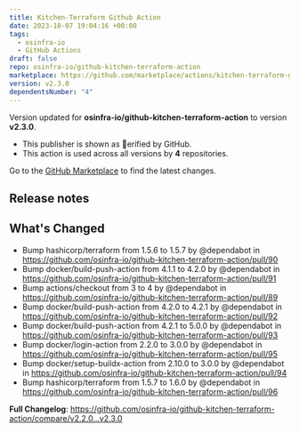 ```yaml
---
title: Kitchen-Terraform Github Action
date: 2023-10-07 19:04:16 +00:00
tags:
  - osinfra-io
  - GitHub Actions
draft: false
repo: osinfra-io/github-kitchen-terraform-action
marketplace: https://github.com/marketplace/actions/kitchen-terraform-github-action
version: v2.3.0
dependentsNumber: "4"
---
```



Version updated for **osinfra-io/github-kitchen-terraform-action** to version **v2.3.0**.
- This publisher is shown as erified by GitHub.
- This action is used across all versions by **4** repositories.

Go to the [GitHub Marketplace](https://github.com/marketplace/actions/kitchen-terraform-github-action) to find the latest changes.

## Release notes

## What's Changed
* Bump hashicorp/terraform from 1.5.6 to 1.5.7 by @dependabot in https://github.com/osinfra-io/github-kitchen-terraform-action/pull/90
* Bump docker/build-push-action from 4.1.1 to 4.2.0 by @dependabot in https://github.com/osinfra-io/github-kitchen-terraform-action/pull/91
* Bump actions/checkout from 3 to 4 by @dependabot in https://github.com/osinfra-io/github-kitchen-terraform-action/pull/89
* Bump docker/build-push-action from 4.2.0 to 4.2.1 by @dependabot in https://github.com/osinfra-io/github-kitchen-terraform-action/pull/92
* Bump docker/build-push-action from 4.2.1 to 5.0.0 by @dependabot in https://github.com/osinfra-io/github-kitchen-terraform-action/pull/93
* Bump docker/login-action from 2.2.0 to 3.0.0 by @dependabot in https://github.com/osinfra-io/github-kitchen-terraform-action/pull/95
* Bump docker/setup-buildx-action from 2.10.0 to 3.0.0 by @dependabot in https://github.com/osinfra-io/github-kitchen-terraform-action/pull/94
* Bump hashicorp/terraform from 1.5.7 to 1.6.0 by @dependabot in https://github.com/osinfra-io/github-kitchen-terraform-action/pull/96


**Full Changelog**: https://github.com/osinfra-io/github-kitchen-terraform-action/compare/v2.2.0...v2.3.0
